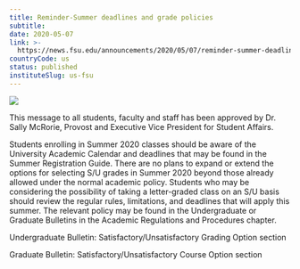 ```yaml
---
title: Reminder-Summer deadlines and grade policies
subtitle: 
date: 2020-05-07
link: >-
  https://news.fsu.edu/announcements/2020/05/07/reminder-summer-deadlines-and-grade-policies/
countryCode: us
status: published
instituteSlug: us-fsu
---
```

![](https://news.fsu.edu/wp-content/uploads/fbrfg/apple-touch-icon.png)

This message to all students, faculty and staff has been approved by Dr. Sally McRorie, Provost and Executive Vice President for Student Affairs.

Students enrolling in Summer 2020 classes should be aware of the University Academic Calendar and deadlines that may be found in the Summer Registration Guide. There are no plans to expand or extend the options for selecting S/U grades in Summer 2020 beyond those already allowed under the normal academic policy. Students who may be considering the possibility of taking a letter-graded class on an S/U basis should review the regular rules, limitations, and deadlines that will apply this summer. The relevant policy may be found in the Undergraduate or Graduate Bulletins in the Academic Regulations and Procedures chapter.

Undergraduate Bulletin: Satisfactory/Unsatisfactory Grading Option section

Graduate Bulletin: Satisfactory/Unsatisfactory Course Option section